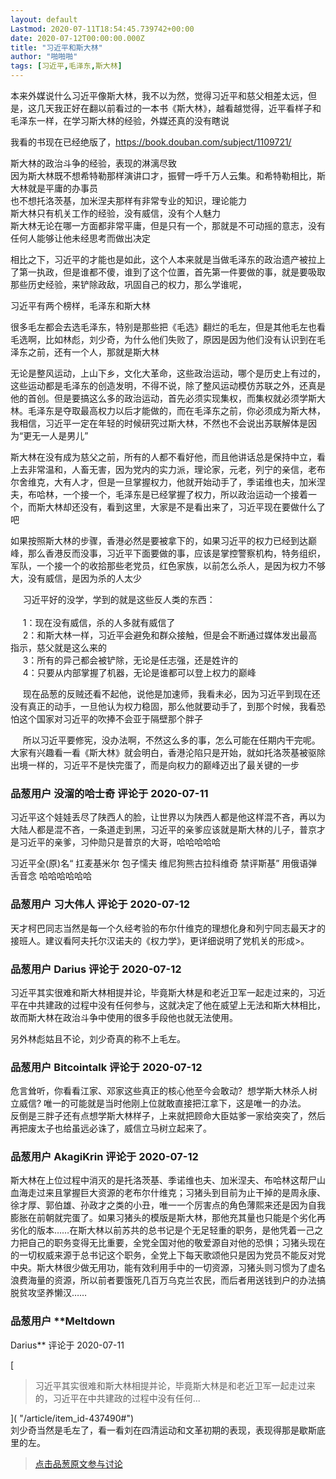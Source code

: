 ```yaml
---
layout: default
Lastmod: 2020-07-11T18:54:45.739742+00:00
date: 2020-07-12T00:00:00.000Z
title: "习近平和斯大林"
author: "啪啪啪"
tags: [习近平,毛泽东,斯大林]
---
```


本来外媒说什么习近平像斯大林，我不以为然，觉得习近平和慈父相差太远，但是，这几天我正好在翻以前看过的一本书《斯大林》，越看越觉得，近平看样子和毛泽东一样，在学习斯大林的经验，外媒还真的没有瞎说  
  
我看的书现在已经绝版了，https://book.douban.com/subject/1109721/  
  
斯大林的政治斗争的经验，表现的淋漓尽致  
因为斯大林既不想希特勒那样演讲口才，振臂一呼千万人云集。和希特勒相比，斯大林就是平庸的办事员  
也不想托洛茨基，加米涅夫那样有非常专业的知识，理论能力  
斯大林只有机关工作的经验，没有威信，没有个人魅力  
斯大林无论在哪一方面都非常平庸，但是只有一个，那就是不可动摇的意志，没有任何人能够让他未经思考而做出决定  
  
相比之下，习近平的才能也是如此，这个人本来就是当做毛泽东的政治遗产被拉上了第一执政，但是谁都不傻，谁到了这个位置，首先第一件要做的事，就是要吸取那些历史经验，来铲除政敌，巩固自己的权力，那么学谁呢，  
  
习近平有两个榜样，毛泽东和斯大林  
  
很多毛左都会去选毛泽东，特别是那些把《毛选》翻烂的毛左，但是其他毛左也看毛选啊，比如林彪，刘少奇，为什么他们失败了，原因是因为他们没有认识到在毛泽东之前，还有一个人，那就是斯大林  
  
无论是整风运动，上山下乡，文化大革命，这些政治运动，哪个是历史上有过的，这些运动都是毛泽东的创造发明，不得不说，除了整风运动模仿苏联之外，还真是他的首创。但是要搞这么多的政治运动，首先必须实现集权，而集权就必须学斯大林。毛泽东是夺取最高权力以后才能做的，而在毛泽东之前，你必须成为斯大林，我相信，习近平一定在年轻的时候研究过斯大林，不然也不会说出苏联解体是因为“更无一人是男儿”  
  
斯大林在没有成为慈父之前，所有的人都不看好他，而且他讲话总是保持中立，看上去非常温和，人畜无害，因为党内的实力派，理论家，元老，列宁的亲信，老布尔舍维克，大有人才，但是一旦掌握权力，他就开始动手了，季诺维也夫，加米涅夫，布哈林，一个接一个，毛泽东是已经掌握了权力，所以政治运动一个接着一个，而斯大林却还没有，看到这里，大家是不是看出来了，习近平现在要做什么了吧  
  
如果按照斯大林的步骤，香港必然是要被拿下的，如果习近平的权力已经到达巅峰，那么香港反而没事，习近平下面要做的事，应该是掌控警察机构，特务组织，军队，一个接一个的收拾那些老党员，红色家族，以前怎么杀人，是因为权力不够大，没有威信，是因为杀的人太少  
  
     习近平好的没学，学到的就是这些反人类的东西：  
       
     1：现在没有威信，杀的人多就有威信了  
     2：和斯大林一样，习近平会避免和群众接触，但是会不断通过媒体发出最高指示，慈父就是这么来的  
     3：所有的异己都会被铲除，无论是任志强，还是姓许的  
     4：只要从内部掌握了机器，无论是谁都可以登上权力的巅峰  
  
     现在品葱的反贼还看不起他，说他是加速师，我看未必，因为习近平到现在还没有真正的动手，一旦他认为权力稳固，那么他就要动手了，到那个时候，我看恐怕这个国家对习近平的吹捧不会亚于隔壁那个胖子  
  
     所以习近平要修宪，没办法啊，不然这么多的事，怎么可能在任期内干完呢。大家有兴趣看一看《斯大林》就会明白，香港沦陷只是开始，就如托洛茨基被驱除出境一样的，习近平不是快完蛋了，而是向权力的巅峰迈出了最关键的一步

            
### 品葱用户 **没溜的哈士奇** 评论于 2020-07-11
        
习近平这个娃娃丢尽了陕西人的脸，让世界以为陕西人都是他这样混不吝，再以为大陆人都是混不吝，一条道走到黑，习近平的亲爹应该就是斯大林的儿子，普京才是习近平的亲爹，习仲勋只是普京的大哥，哈哈哈哈哈  
  
习近平全(原)名“ 扛麦基米尔 包子懦夫 维尼狗熊古拉科维奇 禁评斯基” 用俄语弹舌音念 哈哈哈哈哈哈
        


            
### 品葱用户 **习大伟人** 评论于 2020-07-12
        
天才柯巴同志当然是每一个久经考验的布尔什维克的理想化身和列宁同志最天才的接班人。建议看阿夫托尔汉诺夫的《权力学》，更详细说明了党机关的形成>。
        


            
### 品葱用户 **Darius** 评论于 2020-07-12
        
习近平其实很难和斯大林相提并论，毕竟斯大林是和老近卫军一起走过来的，习近平在中共建政的过程中没有任何参与，这就决定了他在威望上无法和斯大林相比，故而斯大林在政治斗争中使用的很多手段他也就无法使用。  
  
另外林彪姑且不论，刘少奇真的称不上毛左。
        


            
### 品葱用户 **Bitcointalk** 评论于 2020-07-12
        
危言耸听，你看看江家、邓家这些真正的核心他至今会敢动?  想学斯大林杀人树立威信? 唯一的可能就是当时他刚上位就敢直接把江拿下，这是唯一的办法。  
反倒是三胖子还有点想学斯大林样子，上来就把顾命大臣姑爹一家给突突了，然后再把废太子也给虽远必诛了，威信立马树立起来了。
        


            
### 品葱用户 **AkagiKrin** 评论于 2020-07-12
        
斯大林在上位过程中消灭的是托洛茨基、季诺维也夫、加米涅夫、布哈林这帮尸山血海走过来且掌握巨大资源的老布尔什维克；习猪头到目前为止干掉的是周永康、徐才厚、郭伯雄、孙政才之类的小丑，唯一一个厉害点的角色薄熙来还是因为自我膨胀在前朝就完蛋了。如果习猪头的模版是斯大林，那他充其量也只能是个劣化再劣化的版本……在斯大林以前苏共的总书记是个无足轻重的职务，是他凭着一己之力把自己的职务变得无比重要，全党全国对他的敬爱源自对他的恐惧；习猪头现在的一切权威来源于总书记这个职务，全党上下每天歌颂他只是因为党员不能反对党中央。斯大林很少做无用功，能有效利用手中的一切资源，习猪头则习惯为了虚名浪费海量的资源，所以前者要饿死几百万乌克兰农民，而后者用送钱到户的办法搞脱贫攻坚养懒汉……
        


            
### 品葱用户 **Meltdown 
Darius** 评论于 2020-07-11
        
[

> 习近平其实很难和斯大林相提并论，毕竟斯大林是和老近卫军一起走过来的，习近平在中共建政的过程中没有任何...

]( "/article/item_id-437490#")  
刘少奇当然是毛左了，看一看刘在四清运动和文革初期的表现，表现得那是歇斯底里的左。
        






> [点击品葱原文参与讨论](https://pincong.rocks/article/21509)

